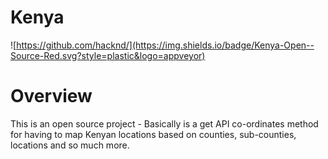  Kenya
===============
![https://github.com/hacknd/](https://img.shields.io/badge/Kenya-Open--Source-Red.svg?style=plastic&logo=appveyor)

# Overview
This is an open source project - Basically is a get API co-ordinates method for having to map Kenyan locations based on counties, sub-counties, locations and so much more.
